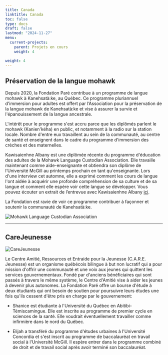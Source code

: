 ```yaml
---
title: Canada
linktitle: Canada
toc: false
type: docs
draft: false
lastmod: "2024-11-27"
menu:
  current-projects:
    parent: Projets en cours
    weight: 4

weight: 4
---
```


## Préservation de la langue mohawk  

Depuis 2020, la Fondation Paré contribue à un programme de langue mohawk à Kanehsatà:ke, au Québec. Ce programme pluriannuel d'immersion pour adultes est offert par l’Association pour la préservation de la langue mohawk de Kanehsatà:ke et vise à assurer la survie et l'épanouissement de la langue ancestrale.

L'intérêt pour le programme s'est accru parce que les diplômés parlent le mohawk (Kanien'kéha) en public, et notamment à la radio sur la station locale. Nombre d'entre eux travaillent au sein de la communauté, au centre de santé et enseignent dans le cadre du programme d'immersion des crèches et des maternelles.

Kawisaienhne Albany est une diplômée récente du programme d'éducation des adultes de la Mohawk Language Custodian Association. Elle travaille maintenant comme aide-enseignante et obtiendra son diplôme de l’Université McGill au printemps prochain en tant qu'enseignante. Lors d'une interview cet automne, elle a exprimé comment les cours de langue l'ont aidée à acquérir une profonde compréhension de sa culture et de sa langue et comment elle espère voir cette langue se développer. Vous pouvez écouter un extrait de l’entrevue avec Kawisaienhne Albany [ici](https://youtu.be/eVKcWWLchEY).

La Fondation est ravie de voir ce programme contribuer à façonner et soutenir la communauté de Kanehsatà:ke.

![Mohawk Language Custodian Association](/img/Canada/MohawkMcGillstudents.JPG)

---

## CareJeunesse

![CareJeunesse](/img/Canada/carejeunesselogo.jpg)

Le Centre Amitié, Ressources et Entraide pour la Jeunesse (C.A.R.E. Jeunesse) est un organisme québécois bilingue à but non lucratif qui a pour mission d'offrir une communauté et une voix aux jeunes qui quittent les services gouvernementaux. Fondé par d'anciens bénéficiaires qui sont passés à travers le même système, le Centre d'Amitié vise à aider les jeunes à devenir plus autonomes. La Fondation Paré offre un bourse d'étude à deux étudiants qui ont besoin de soutien pour poursuivre leurs études une fois qu'ils cessent d'être pris en charge par le gouvernement:
 
* Shanice est étudiante à l'Université du Québec en Abitibi-Témiscamingue. Elle est inscrite au programme de premier cycle en sciences de la santé. Elle voudrait éventuellement travailler comme infirmière dans le nord du Québec.

* Elijah a transféré du programme d'études urbaines à l'Université Concordia et s'est inscrit au programme de baccalauréat en travail social à l'Université McGill. Il espère entrer dans le programme combiné de droit et de travail social après avoir terminé son baccalauréat.
